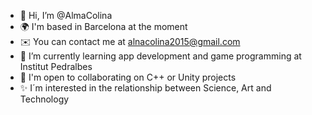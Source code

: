 - 👋 Hi, I’m @AlmaColina
- 🌍 I'm based in Barcelona at the moment
- ✉️ You can contact me at alnacolina2015@gmail.com
- 🧠 I’m currently learning app development and game programming at Institut Pedralbes
- 🤝 I'm open to collaborating on C++ or Unity projects
- ​✨​​ I´m interested in the relationship between Science, Art and Technology

<!---
AlmaColina/AlmaColina is a ✨ special ✨ repository because its `README.md` (this file) appears on your GitHub profile.
You can click the Preview link to take a look at your changes.
--->
